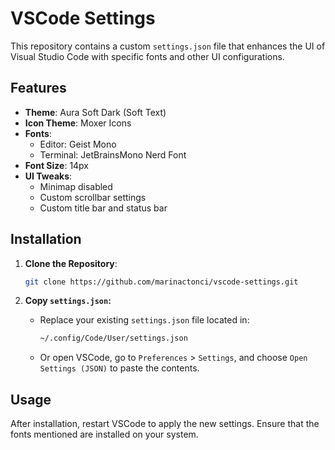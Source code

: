 # VSCode Settings

This repository contains a custom `settings.json` file that enhances the UI of Visual Studio Code with specific fonts and other UI configurations.

## Features

- **Theme**: Aura Soft Dark (Soft Text)
- **Icon Theme**: Moxer Icons
- **Fonts**:
  - Editor: Geist Mono
  - Terminal: JetBrainsMono Nerd Font
- **Font Size**: 14px
- **UI Tweaks**:
  - Minimap disabled
  - Custom scrollbar settings
  - Custom title bar and status bar

## Installation

1. **Clone the Repository**:
   ```bash
   git clone https://github.com/marinactonci/vscode-settings.git
   ```

2. **Copy `settings.json`:**
   - Replace your existing `settings.json` file located in:
     ```sh
     ~/.config/Code/User/settings.json
     ```
   - Or open VSCode, go to `Preferences` > `Settings`, and choose `Open Settings (JSON)` to paste the contents.
  
## Usage

After installation, restart VSCode to apply the new settings. Ensure that the fonts mentioned are installed on your system.
